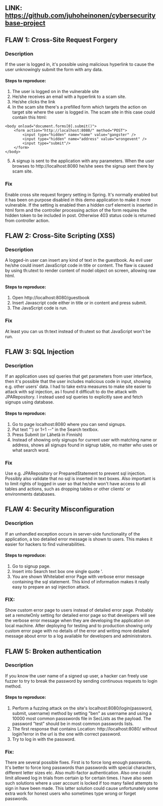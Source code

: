 ## LINK: https://github.com/juhoheinonen/cybersecuritybase-project

## FLAW 1: Cross-Site Request Forgery

### Description

If the user is logged in, it's possible using malicious hyperlink to cause the
user unknowingly submit the form with any data. 

#### Steps to reproduce:
1) The user is logged on in the vulnerable site
2) He/she receives an email with a hyperlink to a scam site.
3) He/she clicks the link
4) In the scam site there's a prefilled form which targets the action on target
site where the user is logged in. The scam site in this case could contain this html:

```
<body onload="document.forms[0].submit()">
    <form action="http://localhost:8080/" method="POST">
        <input type="hidden" name="name" value="gangster" />
        <input type="hidden" name="address" value="wrongevent" />
        <input type="submit"/>
    </form>
</body>
```

5) A signup is sent to the application with any parameters. When the user browses to http://localhost:8080 he/she
sees the signup sent there by scam site.

### Fix

Enable cross site request forgery setting in Spring.
It's normally enabled but it has been on purpose disabled in this demo application to make it more vulnerable.
If the setting is enabled then a hidden csrf element is inserted in html form and the controller
processing action of the form requires the hidden token to be included in post.
Otherwise 403 status code is returned from controller action.


## FLAW 2: Cross-Site Scripting (XSS)

### Description

A logged-in user can insert any kind of text in the guestbook. As evil user he/she could insert JavaScript code
in title or content. The flaw is caused by using th:utext to render content of model object on screen, allowing raw html.

#### Steps to reproduce:

1) Open http://localhost:8080/guestbook
2) Insert Javascript code either in title or in content and press submit.
3) The JavaScript code is run.

### Fix

At least you can us th:text instead of th:utext so that JavaScript won't be run.

## FLAW 3: SQL Injection

### Description

If an application uses sql queries that get parameters from user interface, then it's possible that the user includes malicious code in input, showing e.g. other users'
data. I had to take extra measures to make site easier to attack with sql injection, as I found it difficult to do the attack with JPARepository. I instead used sql
queries to explicitly save and fetch signups using database.

#### Steps to reproduce:

1) Go to page localhost:8080 where you can send signups. 
2) Put text "') or 1=1 --" in the Search textbox.
3) Press Submit (or Lähetä in Finnish)
4) Instead of showing only signups for current user with matching name or address, shows all signups found in signup table, no matter who uses or what search word.

### Fix

Use e.g. JPARepository or PreparedStatement to prevent sql injection. Possibly also validate that no sql is inserted in text boxes. Also important is to limit rights
of logged in user so that he/she won't have access to all tables and actions, such as dropping tables or other clients' or environments databases.

## FLAW 4: Security Misconfiguration

### Description

If an unhandled exception occurs in server-side functionality of the application, a too detailed error message is shown to users. This makes it easier for hackers
to find vulnerabilities.

#### Steps to reproduce:

1) Go to signup page.
2) Insert into Search text box one single quote '.
3) You are shown Whitelabel error Page with verbose error message containing the sql statement. This kind of information makes it really easy to prepare an sql injection attack.

### FIX:

Show custom error page to users instead of detailed error page. Probably set a remoteOnly setting for detailed error page so that developers will see the verbose error
message when they are developing the application on local machine. After deploying for testing and to production showing only custom error page with no details of the
error and writing more detailed message about error to a log available for developers and administrators.

## FLAW 5: Broken authentication

### Description

If you know the user name of a signed up user, a hacker can freely use fuzzer to try to break the password by
sending continuous requests to login method. 

#### Steps to reproduce:

1) Perform a fuzzing attack on the site's localhost:8080/login(password, submit, username) method by setting "ben" as username and using a 10000 most common passswords file
in SecLists as the payload. The password "test" should be in most common passwords lists.
2) The first response that contains Location: http://localhost:8080/ without login?error in the url is the one with
correct password.
3) Try to log in with the password.

### Fix:

There are several possible fixes. First is to force long enough passwords. It's better to force long passwords than passwords with special characters, different letter
sizes etc. Also multi-factor authentication. Also one could limit allowed log in trials from certain ip for certain times. I have also seen such solutions where a user account
is locked if too many failed attempts to sign in have been made. This latter solution could cause unfortunately some extra work for honest users who sometimes type wrong or forget
passwords.
